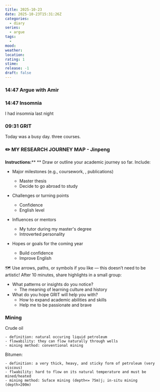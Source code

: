 ```yaml
---
title: 2025-10-23
date: 2025-10-23T15:31:26Z
categories:
  - diary
series:
  - argue
tags:
  - 
mood:
weather:
location:
rating: 1
stime:
release: -1
draft: false
---
```


### 14:47 Argue with Amir

### 14:47 Insomnia

I had insomnia last night
### 09:31 GRIT

Today was a busy day. three courses.

### **✏️ MY RESEARCH JOURNEY MAP** - Jinpeng

**Instructions:****
** Draw or outline your academic journey so far. Include:

- Major milestones (e.g., coursework, , publications)

  - Master thesis
  - Decide to go abroad to study

  

- Challenges or turning points

  - Confidence
  - English level

  

- Influences or mentors

  - My tutor during my master's degree
  - Introverted personality

  

- Hopes or goals for the coming year

  - Build confidence
  - Improve English

  

🗺️ Use arrows, paths, or symbols if you like — this doesn’t need to be artistic!
 After 10 minutes, share highlights in a small group:

- What patterns or insights do you notice?
  - The meaning of learning culture and history
- What do you hope GRIT will help you with?
  - How to expand academic abilities and skills
  - Help me to be passionate and brave



### Mining

Crude oil

	- definition: natural occuring liquid petroleum
	- flowability: they can flow naturally through wells
	- mining method: conventional mining



Bitumen:

	- definition: a very thick, heavy, and sticky form of petroleum (very viscous)
	- flwability: hard to flow on its natural temperature and must be mined/heated
	- mining method: Suface mining (depth<= 75m)j; in-situ mining (depth>200m)


